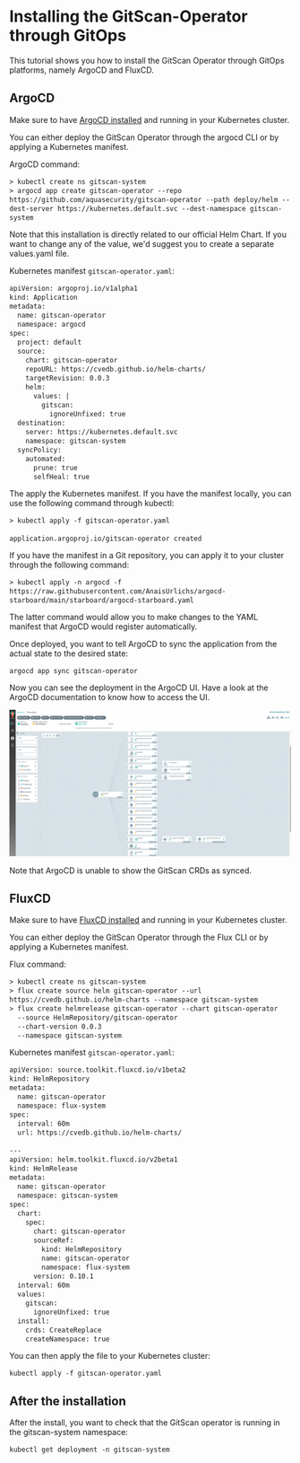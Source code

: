 # Installing the GitScan-Operator through GitOps

This tutorial shows you how to install the GitScan Operator through GitOps platforms, namely ArgoCD and FluxCD.

## ArgoCD

Make sure to have [ArgoCD installed](https://argo-cd.readthedocs.io/en/stable/getting_started/) and running in your Kubernetes cluster.

You can either deploy the GitScan Operator through the argocd CLI or by applying a Kubernetes manifest.

ArgoCD command:
```
> kubectl create ns gitscan-system
> argocd app create gitscan-operator --repo https://github.com/aquasecurity/gitscan-operator --path deploy/helm --dest-server https://kubernetes.default.svc --dest-namespace gitscan-system
```
Note that this installation is directly related to our official Helm Chart. If you want to change any of the value, we'd suggest you to create a separate values.yaml file.

Kubernetes manifest `gitscan-operator.yaml`:
```
apiVersion: argoproj.io/v1alpha1
kind: Application
metadata:
  name: gitscan-operator
  namespace: argocd
spec:
  project: default
  source:
    chart: gitscan-operator
    repoURL: https://cvedb.github.io/helm-charts/
    targetRevision: 0.0.3
    helm:
      values: |
        gitscan:
          ignoreUnfixed: true
  destination:
    server: https://kubernetes.default.svc
    namespace: gitscan-system
  syncPolicy:
    automated:
      prune: true
      selfHeal: true
```

The apply the Kubernetes manifest. If you have the manifest locally, you can use the following command through kubectl:
```
> kubectl apply -f gitscan-operator.yaml

application.argoproj.io/gitscan-operator created
```

If you have the manifest in a Git repository, you can apply it to your cluster through the following command:
```
> kubectl apply -n argocd -f https://raw.githubusercontent.com/AnaisUrlichs/argocd-starboard/main/starboard/argocd-starboard.yaml
```
The latter command would allow you to make changes to the YAML manifest that ArgoCD would register automatically.

Once deployed, you want to tell ArgoCD to sync the application from the actual state to the desired state:
```
argocd app sync gitscan-operator
```

Now you can see the deployment in the ArgoCD UI. Have a look at the ArgoCD documentation to know how to access the UI.

![ArgoCD UI after deploying the GitScan Operator](../../imgs/argocd-ui.png)

Note that ArgoCD is unable to show the GitScan CRDs as synced.


## FluxCD

Make sure to have [FluxCD installed](https://fluxcd.io/docs/installation/#install-the-flux-cli) and running in your Kubernetes cluster.

You can either deploy the GitScan Operator through the Flux CLI or by applying a Kubernetes manifest.

Flux command:
```
> kubectl create ns gitscan-system
> flux create source helm gitscan-operator --url https://cvedb.github.io/helm-charts --namespace gitscan-system
> flux create helmrelease gitscan-operator --chart gitscan-operator
  --source HelmRepository/gitscan-operator
  --chart-version 0.0.3
  --namespace gitscan-system
```

Kubernetes manifest `gitscan-operator.yaml`:
```
apiVersion: source.toolkit.fluxcd.io/v1beta2
kind: HelmRepository
metadata:
  name: gitscan-operator
  namespace: flux-system
spec:
  interval: 60m
  url: https://cvedb.github.io/helm-charts/

---
apiVersion: helm.toolkit.fluxcd.io/v2beta1
kind: HelmRelease
metadata:
  name: gitscan-operator
  namespace: gitscan-system
spec:
  chart:
    spec:
      chart: gitscan-operator
      sourceRef:
        kind: HelmRepository
        name: gitscan-operator
        namespace: flux-system
      version: 0.10.1
  interval: 60m
  values:
    gitscan:
      ignoreUnfixed: true
  install:
    crds: CreateReplace
    createNamespace: true
```

You can then apply the file to your Kubernetes cluster:
```
kubectl apply -f gitscan-operator.yaml
```

## After the installation

After the install, you want to check that the GitScan operator is running in the gitscan-system namespace:
```
kubectl get deployment -n gitscan-system
```

